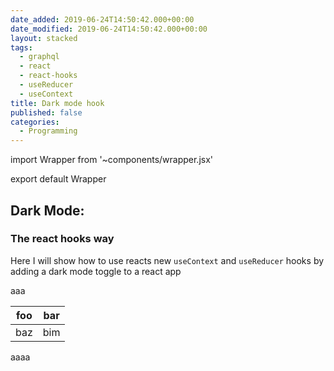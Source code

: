 ```yaml
---
date_added: 2019-06-24T14:50:42.000+00:00
date_modified: 2019-06-24T14:50:42.000+00:00
layout: stacked
tags:
  - graphql
  - react
  - react-hooks
  - useReducer
  - useContext
title: Dark mode hook
published: false
categories:
  - Programming
---
```


import Wrapper from '~components/wrapper.jsx'

export default Wrapper

## Dark Mode:

### The react hooks way

Here I will show how to use reacts new `useContext` and `useReducer` hooks by adding a dark mode toggle to a react app

aaa

| foo | bar |
| --- | --- |
| baz | bim |

aaaa
